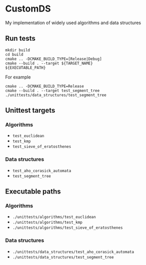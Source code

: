 # CustomDS

My implementation of widely used algorithms and data structures

## Run tests

```
mkdir build
cd build
cmake .. -DCMAKE_BUILD_TYPE=[Release|Debug]
cmake --build . --target ${TARGET_NAME}
${EXECUTABLE_PATH}
```

For example
```
cmake .. -DCMAKE_BUILD_TYPE=Release
cmake --build . --target test_segment_tree
./unittests/data_structures/test_segment_tree
```

## Unittest targets

### Algorithms
- `test_euclidean`
- `test_kmp`
- `test_sieve_of_eratosthenes`

### Data structures
- `test_aho_corasick_automata`
- `test_segment_tree`

## Executable paths

### Algorithms
- `./unittests/algorithms/test_euclidean`
- `./unittests/algorithms/test_kmp`
- `./unittests/algorithms/test_sieve_of_eratosthenes`

### Data structures
- `./unittests/data_structures/test_aho_corasick_automata`
- `./unittests/data_structures/test_segment_tree`
